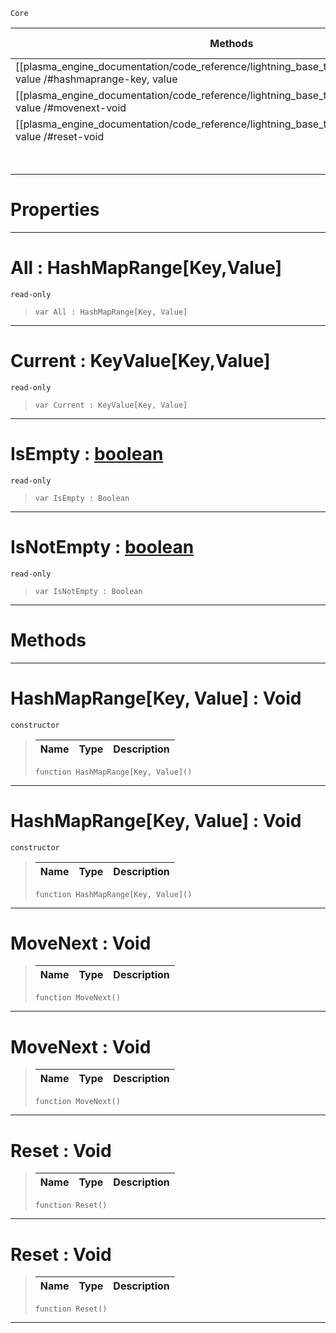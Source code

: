  `Core`

|Methods|Properties|Base Classes|Derived Classes|
|---|---|---|---|
|[[plasma_engine_documentation/code_reference/lightning_base_types/hashmaprange_key, value /#hashmaprange-key, value | Constructor]]|[[plasma_engine_documentation/code_reference/lightning_base_types/hashmaprange_key, value /#all-plasma-engine-document | All]]| | |
|[[plasma_engine_documentation/code_reference/lightning_base_types/hashmaprange_key, value /#movenext-void | MoveNext]]|[[plasma_engine_documentation/code_reference/lightning_base_types/hashmaprange_key, value /#current-plasma-engine-docu | Current]]| | |
|[[plasma_engine_documentation/code_reference/lightning_base_types/hashmaprange_key, value /#reset-void | Reset]]|[[plasma_engine_documentation/code_reference/lightning_base_types/hashmaprange_key, value /#isempty-plasma-engine-docu | IsEmpty]]| | |
| |[[plasma_engine_documentation/code_reference/lightning_base_types/hashmaprange_key, value /#isnotempty-plasma-engine-d | IsNotEmpty]]| | |


 #  Properties


---  
 #  All : HashMapRange[Key,Value]

 `read-only`

> 
> ``` lang=cpp, name=Lightning
> var All : HashMapRange[Key, Value]


---  
 #  Current : KeyValue[Key,Value]

 `read-only`

> 
> ``` lang=cpp, name=Lightning
> var Current : KeyValue[Key, Value]


---  
 #  IsEmpty : [boolean](https://github.com/PlasmaEngine/PlasmaDocs/tree/master/docs/C%2B%2B/code_reference/lightning_base_types/boolean.markdown)

 `read-only`

> 
> ``` lang=cpp, name=Lightning
> var IsEmpty : Boolean


---  
 #  IsNotEmpty : [boolean](https://github.com/PlasmaEngine/PlasmaDocs/tree/master/docs/C%2B%2B/code_reference/lightning_base_types/boolean.markdown)

 `read-only`

> 
> ``` lang=cpp, name=Lightning
> var IsNotEmpty : Boolean


---  
 #  Methods


---  
 #  HashMapRange[Key, Value] : Void

 `constructor`

> 
> |Name|Type|Description|
> |---|---|---|
> ``` lang=cpp, name=Lightning
> function HashMapRange[Key, Value]()
> ``` 


---  
 #  HashMapRange[Key, Value] : Void

 `constructor`

> 
> |Name|Type|Description|
> |---|---|---|
> ``` lang=cpp, name=Lightning
> function HashMapRange[Key, Value]()
> ``` 


---  
 #  MoveNext : Void

> 
> |Name|Type|Description|
> |---|---|---|
> ``` lang=cpp, name=Lightning
> function MoveNext()
> ``` 


---  
 #  MoveNext : Void

> 
> |Name|Type|Description|
> |---|---|---|
> ``` lang=cpp, name=Lightning
> function MoveNext()
> ``` 


---  
 #  Reset : Void

> 
> |Name|Type|Description|
> |---|---|---|
> ``` lang=cpp, name=Lightning
> function Reset()
> ``` 


---  
 #  Reset : Void

> 
> |Name|Type|Description|
> |---|---|---|
> ``` lang=cpp, name=Lightning
> function Reset()
> ``` 


---  
 

 